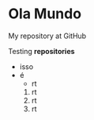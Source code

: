 # Ola Mundo
 My repository at GitHub

 Testing **repositories**
 * isso
 * é 
     * rt
     1. rt
     1. rt
     1. rt
